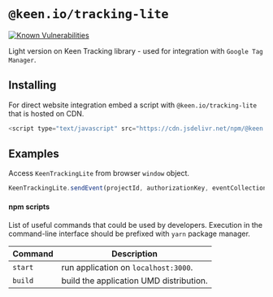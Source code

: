 # `@keen.io/tracking-lite`

[![Known Vulnerabilities](https://snyk.io/test/github/keen/keen/badge.svg?targetFile=packages/tracking-lite/package.json)](https://snyk.io/test/github/keen/keen?targetFile=packages/tracking-lite/package.json)

Light version on Keen Tracking library - used for integration with `Google Tag Manager`.

## Installing

For direct website integration embed a script with `@keen.io/tracking-lite` that is hosted on CDN.

```js
<script type="text/javascript" src="https://cdn.jsdelivr.net/npm/@keen.io/tracking-lite@latest/dist/tracking-lite.min.js"></script>
```

## Examples

Access `KeenTrackingLite` from browser `window` object.

```js
KeenTrackingLite.sendEvent(projectId, authorizationKey, eventCollection, eventPayload);
```

#### npm scripts

List of useful commands that could be used by developers. Execution in the command-line interface should be prefixed with `yarn` package manager.

| Command               | Description                                                                       |
| --------------------- | --------------------------------------------------------------------------------- |
| `start`               | run application on `localhost:3000`.                                              |
| `build`               | build the application UMD distribution.                                           |
